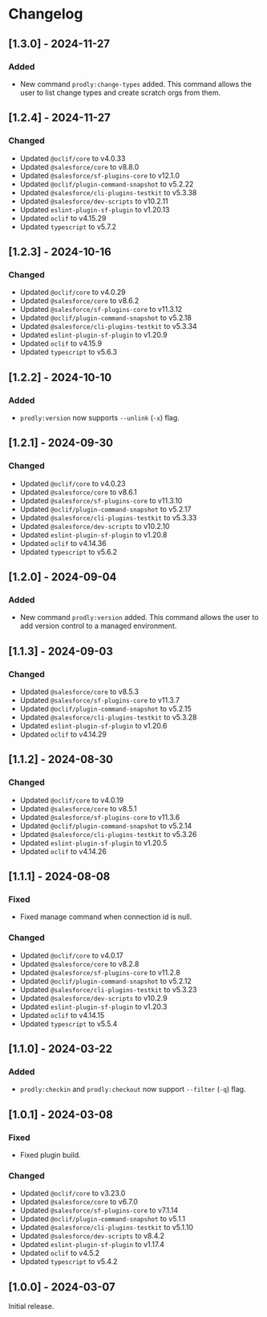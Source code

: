 # Changelog

## [1.3.0] - 2024-11-27

### Added

- New command `prodly:change-types` added. This command allows the user to list change types and create scratch orgs from them.

## [1.2.4] - 2024-11-27

### Changed

- Updated `@oclif/core` to v4.0.33
- Updated `@salesforce/core` to v8.8.0
- Updated `@salesforce/sf-plugins-core` to v12.1.0
- Updated `@oclif/plugin-command-snapshot` to v5.2.22
- Updated `@salesforce/cli-plugins-testkit` to v5.3.38
- Updated `@salesforce/dev-scripts` to v10.2.11
- Updated `eslint-plugin-sf-plugin` to v1.20.13
- Updated `oclif` to v4.15.29
- Updated `typescript` to v5.7.2

## [1.2.3] - 2024-10-16

### Changed

- Updated `@oclif/core` to v4.0.29
- Updated `@salesforce/core` to v8.6.2
- Updated `@salesforce/sf-plugins-core` to v11.3.12
- Updated `@oclif/plugin-command-snapshot` to v5.2.18
- Updated `@salesforce/cli-plugins-testkit` to v5.3.34
- Updated `eslint-plugin-sf-plugin` to v1.20.9
- Updated `oclif` to v4.15.9
- Updated `typescript` to v5.6.3

## [1.2.2] - 2024-10-10

### Added

- `prodly:version` now supports `--unlink` (`-x`) flag.

## [1.2.1] - 2024-09-30

### Changed

- Updated `@oclif/core` to v4.0.23
- Updated `@salesforce/core` to v8.6.1
- Updated `@salesforce/sf-plugins-core` to v11.3.10
- Updated `@oclif/plugin-command-snapshot` to v5.2.17
- Updated `@salesforce/cli-plugins-testkit` to v5.3.33
- Updated `@salesforce/dev-scripts` to v10.2.10
- Updated `eslint-plugin-sf-plugin` to v1.20.8
- Updated `oclif` to v4.14.36
- Updated `typescript` to v5.6.2

## [1.2.0] - 2024-09-04

### Added

- New command `prodly:version` added. This command allows the user to add version control to a managed environment.

## [1.1.3] - 2024-09-03

### Changed

- Updated `@salesforce/core` to v8.5.3
- Updated `@salesforce/sf-plugins-core` to v11.3.7
- Updated `@oclif/plugin-command-snapshot` to v5.2.15
- Updated `@salesforce/cli-plugins-testkit` to v5.3.28
- Updated `eslint-plugin-sf-plugin` to v1.20.6
- Updated `oclif` to v4.14.29

## [1.1.2] - 2024-08-30

### Changed

- Updated `@oclif/core` to v4.0.19
- Updated `@salesforce/core` to v8.5.1
- Updated `@salesforce/sf-plugins-core` to v11.3.6
- Updated `@oclif/plugin-command-snapshot` to v5.2.14
- Updated `@salesforce/cli-plugins-testkit` to v5.3.26
- Updated `eslint-plugin-sf-plugin` to v1.20.5
- Updated `oclif` to v4.14.26

## [1.1.1] - 2024-08-08

### Fixed

- Fixed manage command when connection id is null.

### Changed

- Updated `@oclif/core` to v4.0.17
- Updated `@salesforce/core` to v8.2.8
- Updated `@salesforce/sf-plugins-core` to v11.2.8
- Updated `@oclif/plugin-command-snapshot` to v5.2.12
- Updated `@salesforce/cli-plugins-testkit` to v5.3.23
- Updated `@salesforce/dev-scripts` to v10.2.9
- Updated `eslint-plugin-sf-plugin` to v1.20.3
- Updated `oclif` to v4.14.15
- Updated `typescript` to v5.5.4

## [1.1.0] - 2024-03-22

### Added

- `prodly:checkin` and `prodly:checkout` now support `--filter` (`-q`) flag.

## [1.0.1] - 2024-03-08

### Fixed

- Fixed plugin build.

### Changed

- Updated `@oclif/core` to v3.23.0
- Updated `@salesforce/core` to v6.7.0
- Updated `@salesforce/sf-plugins-core` to v7.1.14
- Updated `@oclif/plugin-command-snapshot` to v5.1.1
- Updated `@salesforce/cli-plugins-testkit` to v5.1.10
- Updated `@salesforce/dev-scripts` to v8.4.2
- Updated `eslint-plugin-sf-plugin` to v1.17.4
- Updated `oclif` to v4.5.2
- Updated `typescript` to v5.4.2

## [1.0.0] - 2024-03-07

Initial release.
